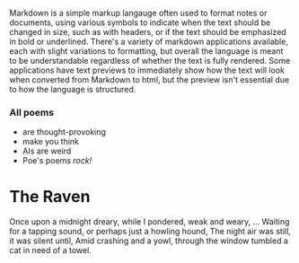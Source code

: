 Markdown is a simple markup langauge often used to format notes or documents, using various symbols to indicate when the text should be changed in size, such as with headers, or if the text should be emphasized in bold or underlined. There's a variety of markdown applications available, each with slight variations to formatting, but overall the language is meant to be understandable regardless of whether the text is fully rendered. Some applications have text previews to immediately show how the text will look when converted from Markdown to html, but the preview isn't essential due to how the language is structured.

### All poems

- are thought-provoking
- make you think
- AIs are weird
- Poe's poems _rock!_

# The Raven

Once upon a midnight dreary, while I pondered, weak and weary,
...
Waiting for a tapping sound, or perhaps just a howling hound,
The night air was still, it was silent until,
Amid crashing and a yowl, through the window tumbled a cat in need of a towel.
